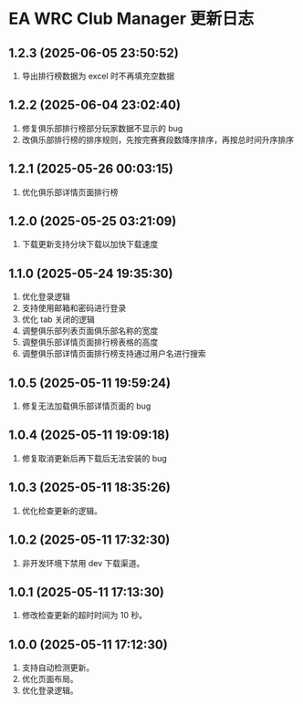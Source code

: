 # EA WRC Club Manager 更新日志

## 1.2.3 (2025-06-05 23:50:52)

1. 导出排行榜数据为 excel 时不再填充空数据

## 1.2.2 (2025-06-04 23:02:40)

1. 修复俱乐部排行榜部分玩家数据不显示的 bug
2. 改俱乐部排行榜的排序规则，先按完赛赛段数降序排序，再按总时间升序排序

## 1.2.1 (2025-05-26 00:03:15)

1. 优化俱乐部详情页面排行榜

## 1.2.0 (2025-05-25 03:21:09)

1. 下载更新支持分块下载以加快下载速度

## 1.1.0 (2025-05-24 19:35:30)

1. 优化登录逻辑
2. 支持使用邮箱和密码进行登录
3. 优化 tab 关闭的逻辑
4. 调整俱乐部列表页面俱乐部名称的宽度
5. 调整俱乐部详情页面排行榜表格的高度
6. 调整俱乐部详情页面排行榜支持通过用户名进行搜索

## 1.0.5 (2025-05-11 19:59:24)

1. 修复无法加载俱乐部详情页面的 bug

## 1.0.4 (2025-05-11 19:09:18)

1. 修复取消更新后再下载后无法安装的 bug

## 1.0.3 (2025-05-11 18:35:26)

1. 优化检查更新的逻辑。

## 1.0.2 (2025-05-11 17:32:30)

1. 非开发环境下禁用 dev 下载渠道。

## 1.0.1 (2025-05-11 17:13:30)

1. 修改检查更新的超时时间为 10 秒。

## 1.0.0 (2025-05-11 17:12:30)

1. 支持自动检测更新。
2. 优化页面布局。
3. 优化登录逻辑。